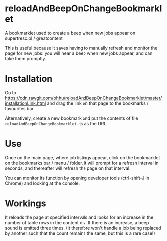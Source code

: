 # reloadAndBeepOnChangeBookmarklet
A bookmarklet used to create a beep when new jobs appear on supertresc.pl / greatcontent 

This is useful because it saves having to manually refresh and monitor the page for new jobs: you will hear a beep when new jobs appear, and can take them promptly.

Installation
============

Go to https://cdn.rawgit.com/phhu/reloadAndBeepOnChangeBookmarklet/master/installationLink.html and drag the link on that page to the bookmarks / favourites bar.

Alternatively, create a new bookmark and put the contents of file ```reloadAndBeepOnChangeBookmarklet.js``` as the URL. 

Use
===

Once on the main page, where job listings appear, click on the bookmarklet on the bookmarks bar / menu / folder. It will prompt for a refresh interval in seconds, and thereafter will refresh the page on that interval.

You can monitor its function by opening developer tools (ctrl-shift-J in Chrome) and looking at the console.

Workings
========

It reloads the page at specified intervals and looks for an increase in the number of table rows in the content div. If there is an increase, a beep sound is emitted three times. (It therefore won't handle a job being replaced by another such that the count remains the same, but this is a rare case!)
